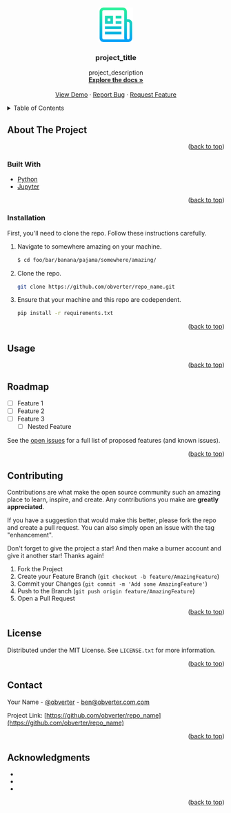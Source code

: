 <div id="top"></div>
<!--
*** Thanks for checking out the Best-README-Template. If you have a suggestion
*** that would make this better, please fork the repo and create a pull request
*** or simply open an issue with the tag "enhancement".
*** Don't forget to give the project a star!
*** Thanks again! Now go create something AMAZING! :D
-->



<!-- PROJECT SHIELDS -->
<!--
*** I'm using markdown "reference style" links for readability.
*** Reference links are enclosed in brackets [ ] instead of parentheses ( ).
*** See the bottom of this document for the declaration of the reference variables
*** for contributors-url, forks-url, etc. This is an optional, concise syntax you may use.
*** https://www.markdownguide.org/basic-syntax/#reference-style-links
-->
<!-- [![Contributors][contributors-shield]][contributors-url]
[![Forks][forks-shield]][forks-url]
[![Stargazers][stars-shield]][stars-url]
[![Issues][issues-shield]][issues-url]
[![MIT License][license-shield]][license-url]
[![LinkedIn][linkedin-shield]][linkedin-url] -->



<!-- PROJECT LOGO -->
<br />
<div align="center">
  <a href="https://github.com/obverter/repo_name">
    <img src="images/logo.png" alt="Logo" width="80" height="80">
  </a>

<h3 align="center">project_title</h3>

  <p align="center">
    project_description
    <br />
    <a href="https://github.com/obverter/repo_name"><strong>Explore the docs »</strong></a>
    <br />
    <br />
    <a href="https://github.com/obverter/repo_name">View Demo</a>
    ·
    <a href="https://github.com/obverter/repo_name/issues">Report Bug</a>
    ·
    <a href="https://github.com/obverter/repo_name/issues">Request Feature</a>
  </p>
</div>



<!-- TABLE OF CONTENTS -->
<details>
  <summary>Table of Contents</summary>
  <ol>
    <li>
      <a href="#about-the-project">About The Project</a>
      <ul>
        <li><a href="#built-with">Built With</a></li>
      </ul>
    </li>
    <li>
      <a href="#getting-started">Getting Started</a>
      <ul>
        <li><a href="#prerequisites">Prerequisites</a></li>
        <li><a href="#installation">Installation</a></li>
      </ul>
    </li>
    <li><a href="#usage">Usage</a></li>
    <li><a href="#roadmap">Roadmap</a></li>
    <li><a href="#contributing">Contributing</a></li>
    <li><a href="#license">License</a></li>
    <li><a href="#contact">Contact</a></li>
    <li><a href="#acknowledgments">Acknowledgments</a></li>
  </ol>
</details>



<!-- ABOUT THE PROJECT -->
## About The Project
<!--
[![Product Name Screen Shot][product-screenshot]](https://example.com) -->

<!-- Here's a blank template to get started: To avoid retyping too much info. Do a search and replace with your text editor for the following: `obverter`, `repo_name`, `obverter`, `BenTylerElliott`, `obverter.com`, `ben`, `project_title`, `project_description` -->

<p align="right">(<a href="#top">back to top</a>)</p>



### Built With

<!-- * [Next.js](https://nextjs.org/)
* [React.js](https://reactjs.org/)
* [Vue.js](https://vuejs.org/)
* [Angular](https://angular.io/)
* [Svelte](https://svelte.dev/)
* [Laravel](https://laravel.com)
* [Bootstrap](https://getbootstrap.com)
* [JQuery](https://jquery.com) -->
* [Python](https://python.org)
* [Jupyter](https://jupyter.org)

<p align="right">(<a href="#top">back to top</a>)</p>



<!-- GETTING STARTED -->
<!-- ## Getting Started

This is an example of how you may give instructions on setting up your project locally.
To get a local copy up and running follow these simple example steps. -->
### Installation

First, you'll need to clone the repo. Follow these instructions carefully.
<!-- 1. Get a free API Key at [https://example.com](https://example.com) -->
1. Navigate to somewhere amazing on your machine.
    ```sh
    $ cd foo/bar/banana/pajama/somewhere/amazing/
    ```
2. Clone the repo.
   ```sh
   git clone https://github.com/obverter/repo_name.git
   ```
3. Ensure that your machine and this repo are codependent.
   ```sh
   pip install -r requirements.txt
   ```
<!-- 4. Enter your API in `config.js`
   ```js
   const API_KEY = 'ENTER YOUR API';
   ```-->

<!-- ### Prerequisites

First, you'll need to make sure that your machine and this repo are codependent.
* pip
  ```sh
  pip install -r requirements.txt
  ``` -->


<p align="right">(<a href="#top">back to top</a>)</p>



<!-- USAGE EXAMPLES -->
## Usage

<!-- Use this space to show useful examples of how a project can be used. Additional screenshots, code examples and demos work well in this space. You may also link to more resources. -->

<!-- _For more examples, please refer to the [Documentation](https://example.com)_ -->

<p align="right">(<a href="#top">back to top</a>)</p>



<!-- ROADMAP -->
## Roadmap

- [ ] Feature 1
- [ ] Feature 2
- [ ] Feature 3
    - [ ] Nested Feature

See the [open issues](https://github.com/obverter/repo_name/issues) for a full list of proposed features (and known issues).

<p align="right">(<a href="#top">back to top</a>)</p>



<!-- CONTRIBUTING -->
## Contributing

Contributions are what make the open source community such an amazing place to learn, inspire, and create. Any contributions you make are **greatly appreciated**.

If you have a suggestion that would make this better, please fork the repo and create a pull request. You can also simply open an issue with the tag "enhancement".

Don't forget to give the project a star! And then make a burner account and give it another star! Thanks again!

1. Fork the Project
2. Create your Feature Branch (`git checkout -b feature/AmazingFeature`)
3. Commit your Changes (`git commit -m 'Add some AmazingFeature'`)
4. Push to the Branch (`git push origin feature/AmazingFeature`)
5. Open a Pull Request

<p align="right">(<a href="#top">back to top</a>)</p>



<!-- LICENSE -->
## License

Distributed under the MIT License. See `LICENSE.txt` for more information.

<p align="right">(<a href="#top">back to top</a>)</p>



<!-- CONTACT -->
## Contact

Your Name - [@obverter](https://twitter.com/obverter) - ben@obverter.com.com

Project Link: [https://github.com/obverter/repo_name](https://github.com/obverter/repo_name)

<p align="right">(<a href="#top">back to top</a>)</p>



<!-- ACKNOWLEDGMENTS -->
## Acknowledgments

* []()
* []()
* []()

<p align="right">(<a href="#top">back to top</a>)</p>



<!-- MARKDOWN LINKS & IMAGES -->
<!-- https://www.markdownguide.org/basic-syntax/#reference-style-links -->
[contributors-shield]: https://img.shields.io/github/contributors/obverter/repo_name.svg?style=for-the-badge
[contributors-url]: https://github.com/obverter/repo_name/graphs/contributors
[forks-shield]: https://img.shields.io/github/forks/obverter/repo_name.svg?style=for-the-badge
[forks-url]: https://github.com/obverter/repo_name/network/members
[stars-shield]: https://img.shields.io/github/stars/obverter/repo_name.svg?style=for-the-badge
[stars-url]: https://github.com/obverter/repo_name/stargazers
[issues-shield]: https://img.shields.io/github/issues/obverter/repo_name.svg?style=for-the-badge
[issues-url]: https://github.com/obverter/repo_name/issues
[license-shield]: https://img.shields.io/github/license/obverter/repo_name.svg?style=for-the-badge
[license-url]: https://github.com/obverter/repo_name/blob/master/LICENSE.txt
[linkedin-shield]: https://img.shields.io/badge/-LinkedIn-black.svg?style=for-the-badge&logo=linkedin&colorB=555
[linkedin-url]: https://linkedin.com/in/BenTylerElliott
[product-screenshot]: images/screenshot.png
